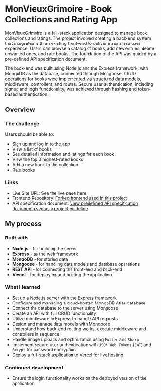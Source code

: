 # MonVieuxGrimoire - Book Collections and Rating App

MonVieuxGrimoire is a full-stack application designed to manage book collections and ratings. The project involved creating a back-end system that integrates with an existing front-end to deliver a seamless user experience. Users can browse a catalog of books, add new entries, delete unwanted ones, and rate books. The foundation of the API was guided by a pre-defined API specification document.

The back-end was built using Node.js and the Express framework, with MongoDB as the database, connected through Mongoose. CRUD operations for books were implemented via structured data models, middleware, controllers, and routes. Secure user authentication, including signup and login functionality, was achieved through hashing and token-based authentication.

## Overview

### The challenge

Users should be able to:

- Sign up and log in to the app
- View a list of books
- See detailed information and ratings for each book
- View the top 3 highest-rated books
- Add a new book to the collection
- Rate books

### Links

- Live Site URL: [See the live page here](https://book-app-frontend-three.vercel.app/)
- Frontend Repository: [Forked frontend used in this project](https://github.com/Kasia307584/mon_vieux_grimoire-book-app--frontend)
- API specification document: [View predefined API specification document used as a project guideline](https://github.com/Kasia307584/mon_vieux_grimoire-book-app--backend/blob/main/api-docs/api-auth-CRUD.pdf)

## My process

### Built with

- **Node.js** - for building the server
- **Express** - as the web framework
- **MongoDB** - for storing data
- **Mongoose** - for handling data models and database operations
- **REST API** - for connecting the front-end and back-end
- **Vercel** - for deploying and hosting the application

### What I learned

- Set up a Node.js server with the Express framework
- Configure and managing a cloud-hosted MongoDB Atlas database
- Connect the database to the server using Mongoose
- Create an API with full CRUD functionality
- Utilize middleware in Express to handle API requests
- Design and manage data models with Mongoose
- Understand how back-end routing works, execute middleware and controllers in sequence
- Handle image uploads and optimization using `Multer` and `Sharp`
- Implement secure user authentication with `JSON Web Tokens` (`JWT`) and `Bcrypt` for password encryption
- Deploy a full-stack application to Vercel for live hosting

### Continued development

- Ensure the login functionality works on the deployed version of the application
